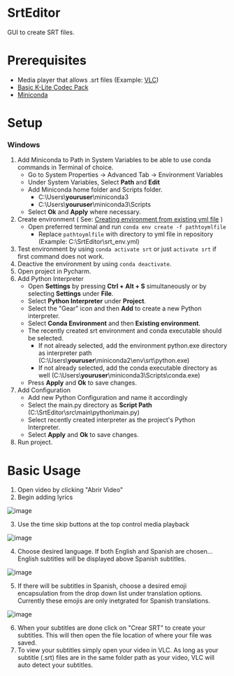 # SrtEditor
GUI to create SRT files.
# Prerequisites 
* Media player that allows .srt files (Example: [VLC](https://www.videolan.org/vlc/download-windows.html))
* [Basic K-Lite Codec Pack](https://codecguide.com/download_kl.htm)
* [Miniconda](https://docs.conda.io/en/latest/miniconda.html)
# Setup
### Windows
1. Add Miniconda to Path in System Variables to be able to use conda commands in Terminal of choice.
   - Go to System Properties -> Advanced Tab -> Environment Variables
   - Under System Variables, Select **Path** and **Edit**
   - Add Miniconda home folder and Scripts folder. 
     - C:\Users\\**youruser**\miniconda3
     - C:\Users\\**youruser**\miniconda3\Scripts
    - Select **Ok** and **Apply** where necessary.
2. Create environment ( See: [Creating environment from existing yml file](https://docs.conda.io/projects/conda/en/latest/user-guide/tasks/manage-environments.html#creating-an-environment-from-an-environment-yml-file) )
   - Open preferred terminal and run `conda env create -f pathtoymlfile`
     - Replace `pathtoymlfile` with directory to yml file in repository (Example: C:\SrtEditor\srt_env.yml)
3. Test environment by using `conda activate srt` or just `activate srt` if first command does not work.
4. Deactive the environment by using `conda deactivate`.
5. Open project in Pycharm.
6. Add Python Interpreter
   - Open **Settings** by pressing **Ctrl + Alt + S** simultaneously or by selecting **Settings** under **File**.
   - Select **Python Interpreter** under  **Project**.
   - Select the "Gear" icon and then **Add** to create a new Python interpreter.
   - Select **Conda Environment** and then **Existing environment**.
   - The recently created srt environment and conda executable should be selected.
     - If not already selected, add the environment python.exe directory as interpreter path 
       (C:\Users\\**youruser**\miniconda2\env\srt\python.exe) 
     - If not already selected, add the conda executable directory as well
       (C:\Users\\**youruser**\miniconda3\Scripts\conda.exe) 
   - Press **Apply** and **Ok** to save changes. 
7. Add Configuration
   - Add new Python Configuration and name it accordingly
   - Select the main.py directory as **Script Path**
     (C:\SrtEditor\src\main\python\main.py)
   - Select recently created interpreter as the project's Python Interpreter.
   - Select **Apply** and **Ok** to save changes.
8. Run project.


# Basic Usage
1. Open video by clicking "Abrir Video"
2. Begin adding lyrics

![image](https://user-images.githubusercontent.com/30638262/113526022-d1e79d80-957d-11eb-835c-8b7bb6692d2e.png)

3. Use the time skip buttons at the top control media playback

![image](https://user-images.githubusercontent.com/30638262/113526115-533f3000-957e-11eb-9a48-b7c9b8c9d310.png)

4. Choose desired language. If both English and Spanish are chosen... English subtitles will be displayed above Spanish subtitles.

![image](https://user-images.githubusercontent.com/30638262/113526309-36efc300-957f-11eb-8a60-265be1169af0.png)

5. If there will be subtitles in Spanish, choose a desired emoji encapsulation from the drop down list under translation options. Currently these emojis are only inetgrated for Spanish translations.

![image](https://user-images.githubusercontent.com/30638262/113526378-73232380-957f-11eb-952c-93349f214f41.png)

6. When your subtitles are done click on "Crear SRT" to create your subtitles. This will then open the file location of where your file was saved.
7. To view your subtitles simply open your video in VLC. As long as your subtitle (.srt) files are in the same folder path as your video, VLC will auto detect your subtitles.
